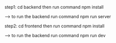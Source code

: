 step1: cd backend then run command npm install

--> to run the backend run command npm run server 

step2: cd frontend then run command npm install

--> to run the backend run command npm run dev